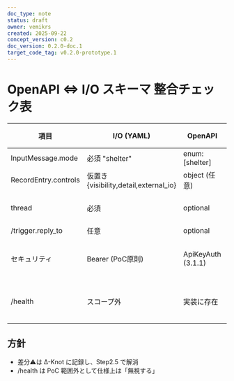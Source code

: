 ```yaml
---
doc_type: note
status: draft
owner: vemikrs
created: 2025-09-22
concept_version: c0.2
doc_version: 0.2.0-doc.1
target_code_tag: v0.2.0-prototype.1
---
```


# OpenAPI ⇔ I/O スキーマ 整合チェック表

| 項目 | I/O (YAML) | OpenAPI | 状態 |
|------|------------|---------|------|
| InputMessage.mode | 必須 "shelter" | enum: [shelter] | ✓ |
| RecordEntry.controls | 仮置き {visibility,detail,external_io} | object (任意) | ✓ |
| thread | 必須 | optional | ⚠ 差分 |
| /trigger.reply_to | 任意 | optional | ✓ |
| セキュリティ | Bearer (PoC原則) | ApiKeyAuth (3.1.1) | ⚠ 要揃え |
| /health | スコープ外 | 実装に存在 | ⚠ 要無視 |

## 方針
- 差分⚠は Δ-Knot に記録し、Step2.5 で解消
- /health は PoC 範囲外として仕様上は「無視する」
